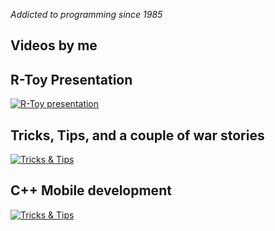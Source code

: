 
_Addicted to programming since 1985_


## Videos by me


## R-Toy Presentation
[![R-Toy presentation](https://img.youtube.com/vi/vptBSuHF7q0/0.jpg)](https://www.youtube.com/watch?v=vptBSuHF7q0)


## Tricks, Tips, and a couple of war stories
[![Tricks & Tips](https://img.youtube.com/vi/CJ5_a4JjbTw/0.jpg)](https://www.youtube.com/watch?v=CJ5_a4JjbTw)


## C++ Mobile development
[![Tricks & Tips](https://img.youtube.com/vi/aXYGhhbvUKk/0.jpg)](https://www.youtube.com/watch?v=aXYGhhbvUKk)

<!--
**sasq64/sasq64** is a ✨ _special_ ✨ repository because its `README.md` (this file) appears on your GitHub profile.

Here are some ideas to get you started:

- 🔭 I’m currently working on ...
- 🌱 I’m currently learning ...
- 👯 I’m looking to collaborate on ...
- 🤔 I’m looking for help with ...
- 💬 Ask me about ...
- 📫 How to reach me: ...
- 😄 Pronouns: ...
- ⚡ Fun fact: ...
-->
